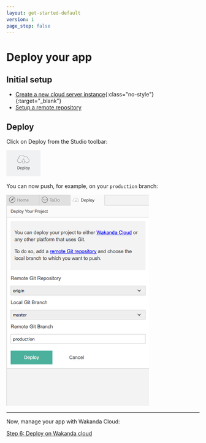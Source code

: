 ```yaml
---
layout: get-started-default
version: 1
page_step: false
---
```


# Deploy your app

## Initial setup

- [Create a new cloud server instance](http://docs.wakcloud.com/en/latest/getting_started.html){:class="no-style"}{:target="_blank"}
- [Setup a remote repository](version-control.html)

## Deploy

Click on Deploy from the Studio toolbar:

<img src="/img/toolbar-deploy.png" />

You can now push, for example, on your `production` branch:

<img src="/img/deploy-your-project.png" />

---

Now, manage your app with Wakanda Cloud:


<div class="navigation-step">
  <a class="btn next-button" href="http://docs.wakcloud.com/en/latest/getting_started.html">Step 6: Deploy on Wakanda cloud <i class="icon-chevron-right"></i></a>
</div>
